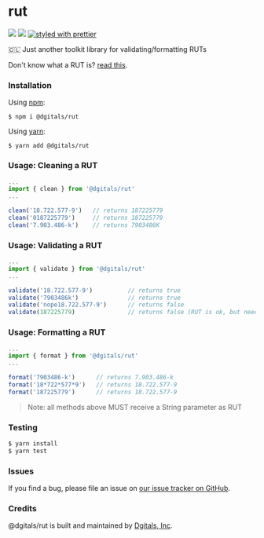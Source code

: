 # rut 
[![](https://img.shields.io/npm/v/@dgitals/rut.svg)](https://www.npmjs.com/package/@dgitals/rut) [![](https://img.shields.io/badge/coverage-100%25-green.svg)](https://github.com/dgitals/rut/blob/master/__tests__/index.test.js) [![styled with prettier](https://img.shields.io/badge/styled_with-prettier-ff69b4.svg)](https://github.com/prettier/prettier)




🇨🇱 Just another toolkit library for validating/formatting RUTs

Don't know what a RUT is? [read this](https://transferwise.com/us/blog/rut-run-meaning-chile).

### Installation

Using [npm](https://www.npmjs.com/):

    $ npm i @dgitals/rut


Using [yarn](https://yarnpkg.com/):

    $ yarn add @dgitals/rut


### Usage: Cleaning a RUT

```js
...
import { clean } from '@dgitals/rut'
...

clean('18.722.577-9')   // returns 187225779
clean('0187225779')     // returns 187225779
clean('7.903.486-k')    // returns 7903486K

```

### Usage: Validating a RUT

```js
...
import { validate } from '@dgitals/rut'
...

validate('18.722.577-9')          // returns true
validate('7903486k')              // returns true
validate('nope18.722.577-9')      // returns false
validate(187225779)               // returns false (RUT is ok, but needs to be a String)

```

### Usage: Formatting a RUT

```js
...
import { format } from '@dgitals/rut'
...

format('7903486-k')      // returns 7.903.486-k
format('18*722*577*9')   // returns 18.722.577-9
format('187225779')      // returns 18.722.577-9

```

> Note: all methods above MUST receive a String parameter as RUT


### Testing

```js
$ yarn install
$ yarn test
```
### Issues

If you find a bug, please file an issue on [our issue tracker on GitHub](https://github.com/dgitals/rut/issues).

### Credits

@dgitals/rut  is built and maintained by [Dgitals, Inc](https://github.com/dgitals).
